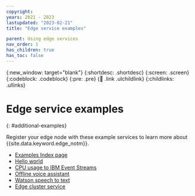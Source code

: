 ```yaml
---
copyright:
years: 2021 - 2023
lastupdated: "2023-02-21"
title: "Edge service examples"

parent: Using edge services
nav_order: 1
has_children: true
has_toc: false
---
```


{:new_window: target="blank"}
{:shortdesc: .shortdesc}
{:screen: .screen}
{:codeblock: .codeblock}
{:pre: .pre}
{:child: .link .ulchildlink}
{:childlinks: .ullinks}

# Edge service examples
{: #additional-examples}

Register your edge node with these example services to learn more about {{site.data.keyword.edge_notm}}.

* [Examples Index page](../developing/examples.md)
* [Hello world](../developing/policy.md)
* [CPU usage to IBM Event Streams](cpu_load_example.md)
* [Offline voice assistant](offline_voice_assistant.md)
* [Watson speech to text](../installing/watson_speech.md)
* [Edge cluster service](edge_cluster_service.md)
